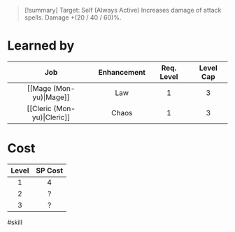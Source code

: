 >[!summary]
>Target: Self (Always Active)
>Increases damage of attack spells.
>Damage +(20 / 40 / 60)%.
# Learned by
|             Job             | Enhancement | Req. Level | Level Cap |
|:---------------------------:|:-----------:|:----------:|:---------:|
|   [[Mage (Mon-yu)\|Mage]]   |     Law     |     1      |     3     |
| [[Cleric (Mon-yu)\|Cleric]] |    Chaos    |     1      |     3     |
# Cost
| Level | SP Cost |
|:-----:|:-------:|
| 1     | 4       |
| 2     | ?       |
| 3     | ?       |

#skill 